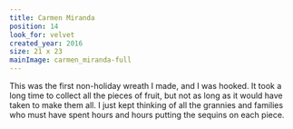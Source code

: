 ```yaml
---
title: Carmen Miranda
position: 14
look_for: velvet
created_year: 2016
size: 21 x 23
mainImage: carmen_miranda-full
---
```


This was the first non-holiday wreath I made, and I was hooked. It took a long time to collect all the pieces of fruit, but not as long as it would have taken to make them all. I just kept thinking of all the grannies and families who must have spent hours and hours putting the sequins on each piece.
